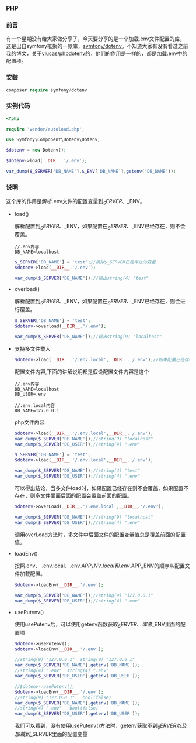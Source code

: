 ### PHP
### 前言

有一个星期没有给大家做分享了，今天要分享的是一个加载.env文件配置的库，这是出自symfony框架的一款库，[symfony/dotenv](https://github.com/symfony/dotenv)。不知道大家有没有看过之前我的博文，关于[vlucas/phpdotenv](https://github.com/vlucas/phpdotenv)的，他们的作用是一样的，都是加载.env中的配置项。

### 安装

```php
composer require symfony/dotenv
```

### 实例代码

```php
<?php

require 'vendor/autoload.php';

use Symfony\Component\Dotenv\Dotenv;

$dotenv = new Dotenv();

$dotenv->load(__DIR__.'/.env');

var_dump($_SERVER['DB_NAME'],$_ENV['DB_NAME'],getenv('DB_NAME'));
```

### 说明

这个库的作用是解析.env文件的配置变量到$_SERVER、$_ENV。

- load()

  解析配置到$_SERVER、$_ENV，如果配置在$_SERVER、$_ENV已经存在，则不会覆盖。

  ```shell
  //.env内容
  DB_NAME=localhost
  ```

  ```php
  $_SERVER['DB_NAME'] = 'test';//模拟$_SERVER已经存在的变量
  $dotenv->load(__DIR__.'/.env');
  
  var_dump($_SERVER['DB_NAME']);//输出string(4) "test"
  ```

- overload()

  解析配置到$_SERVER、$_ENV，如果配置在$_SERVER、$_ENV已经存在，则会进行覆盖。

  ```php
  $_SERVER['DB_NAME'] = 'test';
  $dotenv->overload(__DIR__.'/.env');
  
  var_dump($_SERVER['DB_NAME']);//输出string(9) "localhost"
  ```

- 支持多文件载入

  ```php
  $dotenv->load(__DIR__.'/.env.local',__DIR__.'/.env');//如果配置已经存在则不会使用配置文件里的配置，如果不存在则后面的会覆盖前面的配置
  ```

  配置文件内容,下面的讲解说明都是假设配置文件内容是这个

  ```shell
  //.env内容
  DB_NAME=localhost
  DB_USER=.env
  
  //.env.local内容
  DB_NAME=127.0.0.1
  ```

  php文件内容:

  ```php
  $dotenv->load(__DIR__.'/.env.local',__DIR__.'/.env');
  var_dump($_SERVER['DB_NAME']);//string(9) "localhost"
  var_dump($_SERVER['DB_USER']);//string(4) ".env"
  ```

  ```php
  $_SERVER['DB_NAME'] = 'test';
  $dotenv->load(__DIR__.'/.env.local',__DIR__.'/.env');
  
  var_dump($_SERVER['DB_NAME']);//string(4) "test"
  var_dump($_SERVER['DB_USER']);//string(4) ".env"
  ```

  可以得出结论，当多文件load时，如果配置已经存在则不会覆盖，如果配置不存在，则多文件里面后面的配置会覆盖前面的配置。

  ```php
  $dotenv->overLoad(__DIR__.'/.env.local',__DIR__.'/.env');
  
  var_dump($_SERVER['DB_NAME']);//string(9) "localhost"
  var_dump($_SERVER['DB_USER']);//string(4) ".env"
  ```

  调用overLoad方法时，多文件中后面文件的配置变量值总是覆盖前面的配置值。

- loadEnv()

  按照.env、 .env.local、.env.$APP_ENV.local和.env.$APP_ENV的顺序从配置文件加载配置。

  ```php
  $dotenv->loadEnv(__DIR__.'/.env');
  
  var_dump($_SERVER['DB_NAME']);//string(9) "127.0.0.1"
  var_dump($_SERVER['DB_USER']);//string(4) ".env"
  ```

- usePutenv()

  使用usePutenv后，可以使用getenv函数获取$_SERVER、或者$\_ENV里面的配置项

  ```php
  $dotenv->usePutenv();
  $dotenv->loadEnv(__DIR__.'/.env');
  
  //string(9) "127.0.0.1"  string(9) "127.0.0.1"
  var_dump($_SERVER['DB_NAME'],getenv('DB_NAME'));
  //string(4) ".env"  string(4) ".env"
  var_dump($_SERVER['DB_USER'],getenv('DB_USER'));
  ```

  ```php
  //$dotenv->usePutenv();
  $dotenv->loadEnv(__DIR__.'/.env');
  //string(9) "127.0.0.1"   bool(false)
  var_dump($_SERVER['DB_NAME'],getenv('DB_NAME'));
  //string(4) ".env"   bool(false)
  var_dump($_SERVER['DB_USER'],getenv('DB_USER'));
  ```

  我们可以看到，没有使用usePutenv()方法时，getenv获取不到$_SERVER以及加载到$_SERVER里面的配置变量